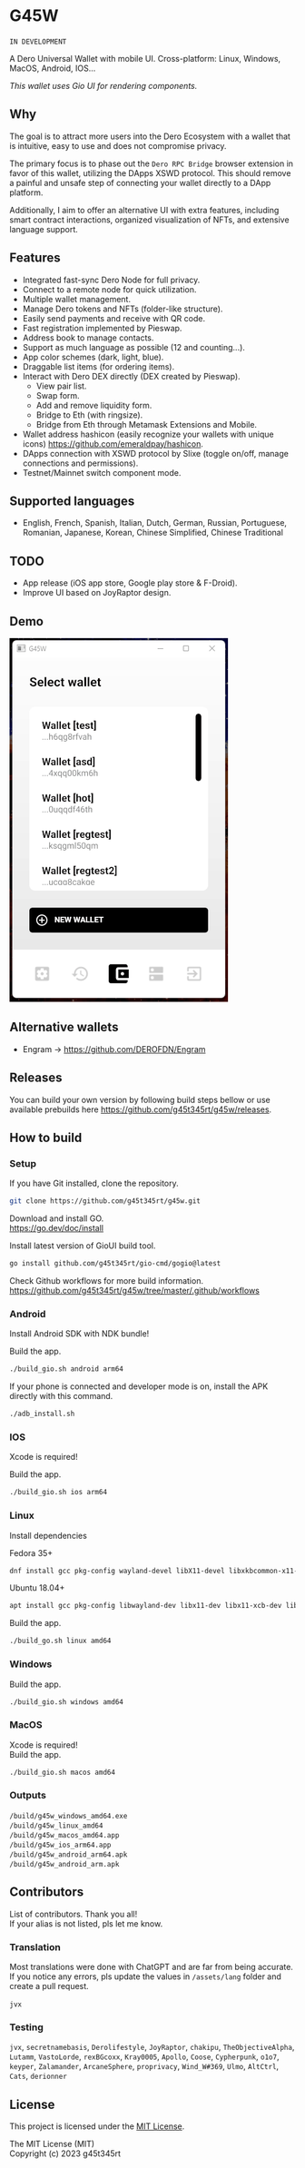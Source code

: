 # G45W

`IN DEVELOPMENT`

A Dero Universal Wallet with mobile UI.
Cross-platform: Linux, Windows, MacOS, Android, IOS...

*This wallet uses Gio UI for rendering components.*

## Why

The goal is to attract more users into the Dero Ecosystem with a wallet that is intuitive, easy to use and does not compromise privacy.

The primary focus is to phase out the `Dero RPC Bridge` browser extension in favor of this wallet, utilizing the DApps XSWD protocol. This should remove a painful and unsafe step of connecting your wallet directly to a DApp platform.

Additionally, I aim to offer an alternative UI with extra features, including smart contract interactions, organized visualization of NFTs, and extensive language support.

## Features

- Integrated fast-sync Dero Node for full privacy.
- Connect to a remote node for quick utilization.
- Multiple wallet management.
- Manage Dero tokens and NFTs (folder-like structure).
- Easily send payments and receive with QR code.
- Fast registration implemented by Pieswap.
- Address book to manage contacts.
- Support as much language as possible (12 and counting...).
- App color schemes (dark, light, blue).
- Draggable list items (for ordering items).
- Interact with Dero DEX directly (DEX created by Pieswap).
  - View pair list.
  - Swap form.
  - Add and remove liquidity form.
  - Bridge to Eth (with ringsize).
  - Bridge from Eth through Metamask Extensions and Mobile.
- Wallet address hashicon (easily recognize your wallets with unique icons) <https://github.com/emeraldpay/hashicon>.
- DApps connection with XSWD protocol by Slixe (toggle on/off, manage connections and permissions).
- Testnet/Mainnet switch component mode.

## Supported languages

- English, French, Spanish, Italian, Dutch, German, Russian, Portuguese, Romanian, Japanese, Korean, Chinese Simplified, Chinese Traditional

## TODO

- App release (iOS app store, Google play store & F-Droid).
- Improve UI based on JoyRaptor design.

## Demo

![Wallet app demo](https://github.com/g45t345rt/g45w/blob/master/g45w_demo.gif)

## Alternative wallets

- Engram -> <https://github.com/DEROFDN/Engram>

## Releases

You can build your own version by following build steps bellow or use available prebuilds here <https://github.com/g45t345rt/g45w/releases>.

## How to build

### Setup

If you have Git installed, clone the repository.

```bash
git clone https://github.com/g45t345rt/g45w.git
```

Download and install GO.  
<https://go.dev/doc/install>

Install latest version of GioUI build tool.

```bash
go install github.com/g45t345rt/gio-cmd/gogio@latest
```

Check Github workflows for more build information.  
<https://github.com/g45t345rt/g45w/tree/master/.github/workflows>

### Android

Install Android SDK with NDK bundle!

Build the app.

```bash
./build_gio.sh android arm64
```

If your phone is connected and developer mode is on, install the APK directly with this command.

```bash
./adb_install.sh
```

### IOS

Xcode is required!  

Build the app.

```bash
./build_gio.sh ios arm64
```

### Linux

Install dependencies

Fedora 35+

```bash
dnf install gcc pkg-config wayland-devel libX11-devel libxkbcommon-x11-devel mesa-libGLES-devel mesa-libEGL-devel libXcursor-devel vulkan-headers
```

Ubuntu 18.04+

```bash
apt install gcc pkg-config libwayland-dev libx11-dev libx11-xcb-dev libxkbcommon-x11-dev libgles2-mesa-dev libegl1-mesa-dev libffi-dev libxcursor-dev libvulkan-dev
```

Build the app.

```bash
./build_go.sh linux amd64
```

### Windows

Build the app.

```bash
./build_gio.sh windows amd64
```

### MacOS

Xcode is required!  
Build the app.

``` bash
./build_gio.sh macos amd64
```

### Outputs

`/build/g45w_windows_amd64.exe`  
`/build/g45w_linux_amd64`  
`/build/g45w_macos_amd64.app`  
`/build/g45w_ios_arm64.app`  
`/build/g45w_android_arm64.apk`  
`/build/g45w_android_arm.apk`  

## Contributors

List of contributors. Thank you all!  
If your alias is not listed, pls let me know.  

### Translation

Most translations were done with ChatGPT and are far from being accurate.  
If you notice any errors, pls update the values in `/assets/lang` folder and create a pull request.  

`jvx`

### Testing

`jvx`, `secretnamebasis`, `Derolifestyle`, `JoyRaptor`, `chakipu`, `TheObjectiveAlpha`,  
`Lutamm`, `VastoLorde`, `rexBGcoxx`, `Kray0005`, `Apollo`, `Coose`, `Cypherpunk`, `o1o7`,
`keyper`, `Zalamander`, `ArcaneSphere`, `proprivacy`, `Wind_W#369`, `Ulmo`, `AltCtrl`, `Cats`,
`derionner`

## License

This project is licensed under the [MIT License](https://opensource.org/licenses/MIT).

The MIT License (MIT)  
Copyright (c) 2023 g45t345rt
